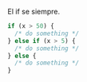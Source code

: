 El if se siempre.
```js
if (x > 50) {
  /* do something */
} else if (x > 5) {
  /* do something */
} else {
  /* do something */
}

```